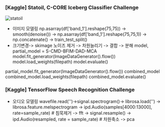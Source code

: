 
### [Kaggle] Statoil, C-CORE Iceberg Classifier Challenge
![statoil](https://user-images.githubusercontent.com/74644453/163803127-620104d8-2c2e-4cb7-9c18-0d13796c2a46.png)

- 이미지 모델링
np.asarray(df['band_1'].reshape(75,75)) -> smooth(denoise()) -> np.asarray(df['band_1'].reshape(75,75,1)) -> np.concatenate() -> train_test_split() 
- 크기변경-> skimage 노이즈 제거 -> 차원늘리기 -> 결합 -> 분해
model, partial_model = S-CMD-BFIM-DAD-MCA
model.fit_generator(ImageDataGenerator().flow())
model.load_weights(filepath)
model.evaluate()

partial_model.fit_generator(ImageDataGenerator().flow())
combined_model
combined_model.load_weights(filepath)
combined_model.evaluate()


### [Kaggle] TensorFlow Speech Recognition Challenge
- 오디오 모델링
wavefile.read('')->signal.spectrogram()-> librosa.load('') -> librosa.feature.melspectrogram -> ipd.Audio(samples[4000:13000], rate=sample_rate) # 침묵제거
-> fft -> signal.resample() -> ipd.Audio(resampled, rate = sample_rate) # 차원축소 -> pca



